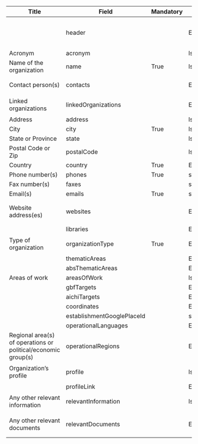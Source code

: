 <table class="schema__table" style="table-layout: fixed; width: 100%;">
  <thead>
    <tr>
      <th>Title</th>
      <th>Field</th>
      <th>Mandatory</th>
      <th>Type</th>
      <th>Example</th>
    </tr>
  </thead>
  <tbody>
    <tr>
      <td></td>
      <td>header</td>
      <td></td>
      <td>Eheader</td>
      <td><code>{ "identifier": "C7907DF4-C69A-A586-6C15-D95E3E703FFC", "schema": "organization", "languages": [ "en" ] }</code></td>
    </tr>
    <tr>
      <td>Acronym</td>
      <td>acronym</td>
      <td></td>
      <td>lstring</td>
      <td><code>{ "en": "TestINFO" }</code></td>
    </tr>
    <tr>
      <td>Name of the organization</td>
      <td>name</td>
      <td>True</td>
      <td>lstring</td>
      <td><code>{ "en": "Test Info" }</code></td>
    </tr>
    <tr>
      <td>Contact person(s)</td>
      <td>contacts</td>
      <td></td>
      <td>Ereference[]</td>
      <td><code>[ { "identifier": "SIMP-A1D0D0A8-65B1-B8D5-FF9F-B7B6B95CDDEB@1" } ]</code></td>
    </tr>
    <tr>
      <td>Linked organizations</td>
      <td>linkedOrganizations</td>
      <td></td>
      <td>Ereference[]</td>
      <td><code>[ { "identifier": "1767A775-F4F9-B597-41AC-CE56536F28F5@2" } ]</code></td>
    </tr>
    <tr>
      <td>Address</td>
      <td>address</td>
      <td></td>
      <td>lstring</td>
      <td><code>{ "en": "Test Info" }</code></td>
    </tr>
    <tr>
      <td>City</td>
      <td>city</td>
      <td>True</td>
      <td>lstring</td>
      <td><code>{ "en": "Test Info" }</code></td>
    </tr>
    <tr>
      <td>State or Province</td>
      <td>state</td>
      <td></td>
      <td>lstring</td>
      <td><code>{ "en": "Test Info" }</code></td>
    </tr>
    <tr>
      <td>Postal Code or Zip</td>
      <td>postalCode</td>
      <td></td>
      <td>lstring</td>
      <td><code>{ "en": "TestINFO" }</code></td>
    </tr>
    <tr>
      <td>Country</td>
      <td>country</td>
      <td>True</td>
      <td>Eterm</td>
      <td><code>{ "identifier": "af" }</code></td>
    </tr>
    <tr>
      <td>Phone number(s)</td>
      <td>phones</td>
      <td>True</td>
      <td>string[]</td>
      <td><code>[ "1234561234" ]</code></td>
    </tr>
    <tr>
      <td>Fax number(s)</td>
      <td>faxes</td>
      <td></td>
      <td>string[]</td>
      <td><code>[ "1234561234" ]</code></td>
    </tr>
    <tr>
      <td>Email(s)</td>
      <td>emails</td>
      <td>True</td>
      <td>string[]</td>
      <td><code>[ "test@email.com" ]</code></td>
    </tr>
    <tr>
      <td>Website address(es)</td>
      <td>websites</td>
      <td></td>
      <td>Elink[]</td>
      <td><code>[ { "url": "https://www.google.com", "name": "Google", "language": "en" } ]</code></td>
    </tr>
    <tr>
      <td></td>
      <td>libraries</td>
      <td></td>
      <td>Eterm[]</td>
      <td></td>
    </tr>
    <tr>
      <td>Type of organization</td>
      <td>organizationType</td>
      <td>True</td>
      <td>Eterm</td>
      <td><code>{ "identifier": "86D464C3-B5BB-4B02-85E4-1AAD8D64CD27" }</code></td>
    </tr>
    <tr>
      <td></td>
      <td>thematicAreas</td>
      <td></td>
      <td>Eterm[]</td>
      <td></td>
    </tr>
    <tr>
      <td></td>
      <td>absThematicAreas</td>
      <td></td>
      <td>Eterm[]</td>
      <td></td>
    </tr>
    <tr>
      <td>Areas of work</td>
      <td>areasOfWork</td>
      <td></td>
      <td>lstring[]</td>
      <td><code>[ { "en": "Test Info" } ]</code></td>
    </tr>
    <tr>
      <td></td>
      <td>gbfTargets</td>
      <td></td>
      <td>Eterm[]</td>
      <td></td>
    </tr>
    <tr>
      <td></td>
      <td>aichiTargets</td>
      <td></td>
      <td>Eterm[]</td>
      <td></td>
    </tr>
    <tr>
      <td></td>
      <td>coordinates</td>
      <td></td>
      <td>EmapLocation</td>
      <td></td>
    </tr>
    <tr>
      <td></td>
      <td>establishmentGooglePlaceId</td>
      <td></td>
      <td>string[]</td>
      <td></td>
    </tr>
    <tr>
      <td></td>
      <td>operationalLanguages</td>
      <td></td>
      <td>Eterm[]</td>
      <td></td>
    </tr>
    <tr>
      <td>Regional area(s) of operations or political/economic group(s)</td>
      <td>operationalRegions</td>
      <td></td>
      <td>Eterm[]</td>
      <td><code>[ { "identifier": "CCA4B662-8EF4-418D-B327-0D6F418AA703" } ]</code></td>
    </tr>
    <tr>
      <td>Organization’s profile</td>
      <td>profile</td>
      <td></td>
      <td>lstring</td>
      <td><code>{ "en": "<div><!--block-->Test Info</div>" }</code></td>
    </tr>
    <tr>
      <td></td>
      <td>profileLink</td>
      <td></td>
      <td>Elink[]</td>
      <td></td>
    </tr>
    <tr>
      <td>Any other relevant information</td>
      <td>relevantInformation</td>
      <td></td>
      <td>lstring</td>
      <td><code>{ "en": "<div><!--block-->Test Info</div>" }</code></td>
    </tr>
    <tr>
      <td>Any other relevant documents</td>
      <td>relevantDocuments</td>
      <td></td>
      <td>Elink[]</td>
      <td><code>[ { "url": "https://www.google.com", "name": "Google", "language": "en" } ]</code></td>
    </tr>
  </tbody>
</table>

